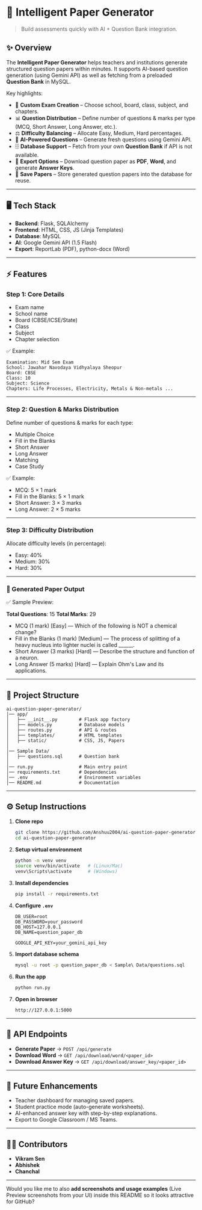 # 📘 Intelligent Paper Generator

> Build assessments quickly with AI + Question Bank integration.

## ✨ Overview

The **Intelligent Paper Generator** helps teachers and institutions generate structured question papers within minutes.
It supports AI-based question generation (using Gemini API) as well as fetching from a preloaded **Question Bank** in MySQL.

Key highlights:

* 🎯 **Custom Exam Creation** – Choose school, board, class, subject, and chapters.
* 📊 **Question Distribution** – Define number of questions & marks per type (MCQ, Short Answer, Long Answer, etc.).
* ⚖️ **Difficulty Balancing** – Allocate Easy, Medium, Hard percentages.
* 🤖 **AI-Powered Questions** – Generate fresh questions using Gemini API.
* 🗄️ **Database Support** – Fetch from your own **Question Bank** if API is not available.
* 📄 **Export Options** – Download question paper as **PDF**, **Word**, and generate **Answer Keys**.
* 🔄 **Save Papers** – Store generated question papers into the database for reuse.

---

## 🖥️ Tech Stack

* **Backend**: Flask, SQLAlchemy
* **Frontend**: HTML, CSS, JS (Jinja Templates)
* **Database**: MySQL
* **AI**: Google Gemini API (1.5 Flash)
* **Export**: ReportLab (PDF), python-docx (Word)

---

## ⚡ Features

### Step 1: Core Details

* Exam name
* School name
* Board (CBSE/ICSE/State)
* Class
* Subject
* Chapter selection

✅ Example:

```
Examination: Mid Sem Exam  
School: Jawahar Navodaya Vidhyalaya Sheopur  
Board: CBSE  
Class: 10  
Subject: Science  
Chapters: Life Processes, Electricity, Metals & Non-metals ...  
```

---

### Step 2: Question & Marks Distribution

Define number of questions & marks for each type:

* Multiple Choice
* Fill in the Blanks
* Short Answer
* Long Answer
* Matching
* Case Study

✅ Example:

* MCQ: 5 × 1 mark
* Fill in the Blanks: 5 × 1 mark
* Short Answer: 3 × 3 marks
* Long Answer: 2 × 5 marks

---

### Step 3: Difficulty Distribution

Allocate difficulty levels (in percentage):

* Easy: 40%
* Medium: 30%
* Hard: 30%

---

### 📄 Generated Paper Output

✅ Sample Preview:

**Total Questions**: 15
**Total Marks**: 29

* MCQ (1 mark) \[Easy] — Which of the following is NOT a chemical change?
* Fill in the Blanks (1 mark) \[Medium] — The process of splitting of a heavy nucleus into lighter nuclei is called \_\_\_\_\_\_.
* Short Answer (3 marks) \[Hard] — Describe the structure and function of a neuron.
* Long Answer (5 marks) \[Hard] — Explain Ohm's Law and its applications.

---

## 📂 Project Structure

```
ai-question-paper-generator/
│── app/
│   ├── __init__.py        # Flask app factory
│   ├── models.py          # Database models
│   ├── routes.py          # API & routes
│   ├── templates/         # HTML templates
│   ├── static/            # CSS, JS, Papers
│
│── Sample Data/
│   ├── questions.sql      # Question bank
│
│── run.py                 # Main entry point
│── requirements.txt       # Dependencies
│── .env                   # Environment variables
│── README.md              # Documentation
```

---

## ⚙️ Setup Instructions

1. **Clone repo**

   ```bash
   git clone https://github.com/Anshuu2004/ai-question-paper-generator.git
   cd ai-question-paper-generator
   ```

2. **Setup virtual environment**

   ```bash
   python -m venv venv
   source venv/bin/activate   # (Linux/Mac)
   venv\Scripts\activate      # (Windows)
   ```

3. **Install dependencies**

   ```bash
   pip install -r requirements.txt
   ```

4. **Configure `.env`**

   ```env
   DB_USER=root
   DB_PASSWORD=your_password
   DB_HOST=127.0.0.1
   DB_NAME=question_paper_db

   GOOGLE_API_KEY=your_gemini_api_key
   ```

5. **Import database schema**

   ```bash
   mysql -u root -p question_paper_db < Sample\ Data/questions.sql
   ```

6. **Run the app**

   ```bash
   python run.py
   ```

7. **Open in browser**

   ```
   http://127.0.0.1:5000
   ```

---

## 🚀 API Endpoints

* **Generate Paper** → `POST /api/generate`
* **Download Word** → `GET /api/download/word/<paper_id>`
* **Download Answer Key** → `GET /api/download/answer_key/<paper_id>`

---

## 📌 Future Enhancements

* Teacher dashboard for managing saved papers.
* Student practice mode (auto-generate worksheets).
* AI-enhanced answer key with step-by-step explanations.
* Export to Google Classroom / MS Teams.

---

## 👨‍💻 Contributors

* **Vikram Sen**
* **Abhishek**
* **Chanchal**

---

Would you like me to also **add screenshots and usage examples** (Live Preview screenshots from your UI) inside this README so it looks attractive for GitHub?
